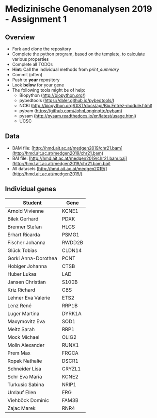# Medizinische Genomanalysen 2019 - Assignment 1

## Overview
* Fork and clone the repository
* Complete the python program, based on the template, to calculate various properties
* Complete all TODOs
* **Hint**: Call the individual methods from *print_summary*
* Commit (often)
* Push to **your** repository
* Look **below** for your gene
* The following tools might be of help:
  * Biopython (http://biopython.org/)
  * pybedtools (https://daler.github.io/pybedtools/)
  * NCBI (http://biopython.org/DIST/docs/api/Bio.Entrez-module.html)
  * pybam (https://github.com/JohnLonginotto/pybam)
  * pysam (http://pysam.readthedocs.io/en/latest/usage.html)
  * UCSC

## Data
* BAM file: [http://hmd.ait.ac.at/medgen2019/chr21.bam](http://hmd.ait.ac.at/medgen2019/chr21.bam)
* BAI file: [http://hmd.ait.ac.at/medgen2019/chr21.bam.bai](http://hmd.ait.ac.at/medgen2019/chr21.bam.bai)
* All datasets [http://hmd.ait.ac.at/medgen2019/](http://hmd.ait.ac.at/medgen2019/)

## Individual genes

| Student | Gene | 
| ----- | --- |
| Arnold Vivienne | KCNE1 |
| Bilek Gerhard | PDXK |
| Brenner Stefan | HLCS |
| Erhart Ricarda | PSMG1 |
| Fischer Johanna | RWDD2B |
| Glück Tobias | CLDN14 |
| Gorki Anna-Dorothea | PCNT |
| Hobiger Johanna | CTSB |
| Huber Lukas | LAD |
| Jansen Christian | S100B |
| Kriz Richard | CBS |
| Lehner Eva Valerie | ETS2 |
| Lenz René | RRP1B |
| Luger Martina | DYRK1A |
| Maxymovitz Eva | SOD1 |
| Meitz Sarah | RRP1 |
| Mock Michael | OLIG2 |
| Molin Alexander | RUNX1 |
| Prem Max | FRGCA |
| Ropek Nathalie | DSCR1 |
| Schneider Lisa | CRYZL1 |
| Sehr Eva Maria | KCNE2 |
| Turkusic Sabina | NRIP1 |
| Umlauf Ellen | ERG |
| Viehböck Dominic | FAM3B |
| Zajac Marek | RNR4 |




